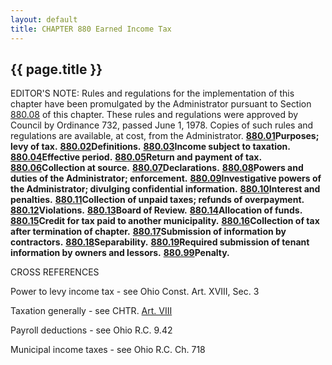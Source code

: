 ```yaml
---
layout: default 
title: CHAPTER 880 Earned Income Tax
---
```


{{ page.title }}
----------------

EDITOR'S NOTE: Rules and regulations for the implementation of this
chapter have been promulgated by the Administrator pursuant to Section
[880.08](3fba4dec.html) of this chapter. These rules and regulations
were approved by Council by Ordinance 732, passed June 1, 1978. Copies
of such rules and regulations are available, at cost, from the
Administrator. [**880.01**](3f3c0442.html)**Purposes; levy of tax.**
[**880.02**](3f40773e.html)**Definitions.**
[**880.03**](3f580561.html)**Income subject to taxation.**
[**880.04**](3f810fe2.html)**Effective period.**
[**880.05**](3f8afd77.html)**Return and payment of tax.**
[**880.06**](3f9c6b60.html)**Collection at source.**
[**880.07**](3fa74488.html)**Declarations.**
[**880.08**](3fba4dec.html)**Powers and duties of the Administrator;
enforcement.** [**880.09**](3fc695ce.html)**Investigative powers of the
Administrator; divulging confidential information.**
[**880.10**](3fd24c40.html)**Interest and penalties.**
[**880.11**](3fdcb639.html)**Collection of unpaid taxes; refunds of
overpayment.** [**880.12**](3fe51360.html)**Violations.**
[**880.13**](3ff78c80.html)**Board of Review.**
[**880.14**](3ffeb1cb.html)**Allocation of funds.**
[**880.15**](4002a7d8.html)**Credit for tax paid to another
municipality.** [**880.16**](4008d494.html)**Collection of tax after
termination of chapter.** [**880.17**](400dc628.html)**Submission of
information by contractors.**
[**880.18**](4012fb0d.html)**Separability.**
[**880.19**](40158ac6.html)**Required submission of tenant information
by owners and lessors.** [**880.99**](401d1e41.html)**Penalty.**

CROSS REFERENCES

Power to levy income tax - see Ohio Const. Art. XVIII, Sec. 3

Taxation generally - see CHTR. [Art. VIII](1400af32.html)

Payroll deductions - see Ohio R.C. 9.42

Municipal income taxes - see Ohio R.C. Ch. 718
